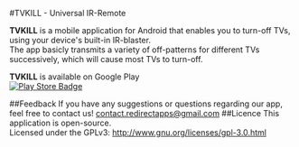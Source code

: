 #TVKILL - Universal IR-Remote

**TVKILL** is a mobile application for Android that enables you to turn-off TVs, using your device's built-in IR-blaster.  
The app basicly transmits a variety of off-patterns for different TVs successively, which will cause most TVs to turn-off.

**TVKILL** is available on Google Play  
[![Play Store Badge](https://developer.android.com/images/brand/en_generic_rgb_wo_60.png)](https://play.google.com/store/apps/details?id=com.redirectapps.tvkill)

##Feedback
If you have any suggestions or questions regarding our app, feel free to contact us!
contact.redirectapps@gmail.com
##Licence
This application is open-source.  
Licensed under the GPLv3: http://www.gnu.org/licenses/gpl-3.0.html
